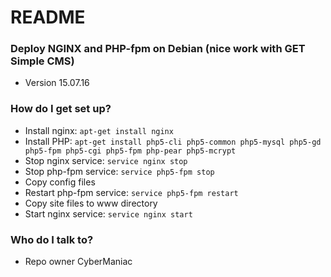 # README #

### Deploy NGINX and PHP-fpm on Debian (nice work with GET Simple CMS) ###

* Version 15.07.16

### How do I get set up? ###

* Install nginx: `apt-get install nginx`
* Install PHP: `apt-get install php5-cli php5-common php5-mysql php5-gd php5-fpm php5-cgi php5-fpm php-pear php5-mcrypt`
* Stop nginx service: `service nginx stop`
* Stop php-fpm service: `service php5-fpm stop`
* Copy config files
* Restart php-fpm service: `service php5-fpm restart`
* Copy site files to www directory
* Start nginx service: `service nginx start`

### Who do I talk to? ###

* Repo owner CyberManiac